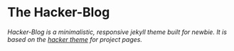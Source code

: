 # The Hacker-Blog

*Hacker-Blog is a minimalistic, responsive jekyll theme built for newbie. It is based on the [hacker theme](https://github.com/pages-themes/hacker) for project pages.*

